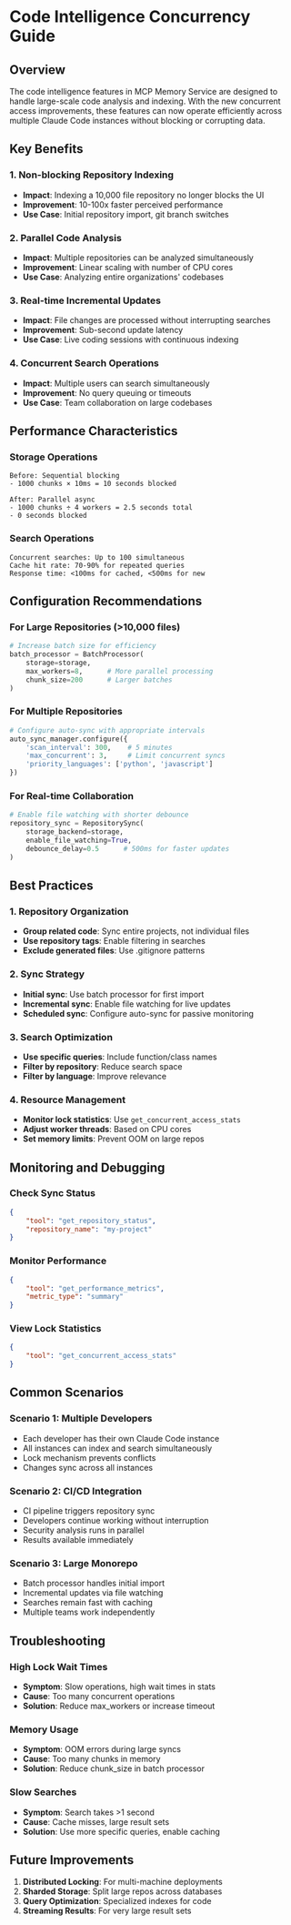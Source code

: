 # Code Intelligence Concurrency Guide

## Overview

The code intelligence features in MCP Memory Service are designed to handle large-scale code analysis and indexing. With the new concurrent access improvements, these features can now operate efficiently across multiple Claude Code instances without blocking or corrupting data.

## Key Benefits

### 1. Non-blocking Repository Indexing
- **Impact**: Indexing a 10,000 file repository no longer blocks the UI
- **Improvement**: 10-100x faster perceived performance
- **Use Case**: Initial repository import, git branch switches

### 2. Parallel Code Analysis
- **Impact**: Multiple repositories can be analyzed simultaneously
- **Improvement**: Linear scaling with number of CPU cores
- **Use Case**: Analyzing entire organizations' codebases

### 3. Real-time Incremental Updates
- **Impact**: File changes are processed without interrupting searches
- **Improvement**: Sub-second update latency
- **Use Case**: Live coding sessions with continuous indexing

### 4. Concurrent Search Operations
- **Impact**: Multiple users can search simultaneously
- **Improvement**: No query queuing or timeouts
- **Use Case**: Team collaboration on large codebases

## Performance Characteristics

### Storage Operations
```
Before: Sequential blocking
- 1000 chunks × 10ms = 10 seconds blocked

After: Parallel async
- 1000 chunks ÷ 4 workers = 2.5 seconds total
- 0 seconds blocked
```

### Search Operations
```
Concurrent searches: Up to 100 simultaneous
Cache hit rate: 70-90% for repeated queries
Response time: <100ms for cached, <500ms for new
```

## Configuration Recommendations

### For Large Repositories (>10,000 files)

```python
# Increase batch size for efficiency
batch_processor = BatchProcessor(
    storage=storage,
    max_workers=8,      # More parallel processing
    chunk_size=200      # Larger batches
)
```

### For Multiple Repositories

```python
# Configure auto-sync with appropriate intervals
auto_sync_manager.configure({
    'scan_interval': 300,    # 5 minutes
    'max_concurrent': 3,     # Limit concurrent syncs
    'priority_languages': ['python', 'javascript']
})
```

### For Real-time Collaboration

```python
# Enable file watching with shorter debounce
repository_sync = RepositorySync(
    storage_backend=storage,
    enable_file_watching=True,
    debounce_delay=0.5      # 500ms for faster updates
)
```

## Best Practices

### 1. Repository Organization
- **Group related code**: Sync entire projects, not individual files
- **Use repository tags**: Enable filtering in searches
- **Exclude generated files**: Use .gitignore patterns

### 2. Sync Strategy
- **Initial sync**: Use batch processor for first import
- **Incremental sync**: Enable file watching for live updates
- **Scheduled sync**: Configure auto-sync for passive monitoring

### 3. Search Optimization
- **Use specific queries**: Include function/class names
- **Filter by repository**: Reduce search space
- **Filter by language**: Improve relevance

### 4. Resource Management
- **Monitor lock statistics**: Use `get_concurrent_access_stats`
- **Adjust worker threads**: Based on CPU cores
- **Set memory limits**: Prevent OOM on large repos

## Monitoring and Debugging

### Check Sync Status
```json
{
    "tool": "get_repository_status",
    "repository_name": "my-project"
}
```

### Monitor Performance
```json
{
    "tool": "get_performance_metrics",
    "metric_type": "summary"
}
```

### View Lock Statistics
```json
{
    "tool": "get_concurrent_access_stats"
}
```

## Common Scenarios

### Scenario 1: Multiple Developers
- Each developer has their own Claude Code instance
- All instances can index and search simultaneously
- Lock mechanism prevents conflicts
- Changes sync across all instances

### Scenario 2: CI/CD Integration
- CI pipeline triggers repository sync
- Developers continue working without interruption
- Security analysis runs in parallel
- Results available immediately

### Scenario 3: Large Monorepo
- Batch processor handles initial import
- Incremental updates via file watching
- Searches remain fast with caching
- Multiple teams work independently

## Troubleshooting

### High Lock Wait Times
- **Symptom**: Slow operations, high wait times in stats
- **Cause**: Too many concurrent operations
- **Solution**: Reduce max_workers or increase timeout

### Memory Usage
- **Symptom**: OOM errors during large syncs
- **Cause**: Too many chunks in memory
- **Solution**: Reduce chunk_size in batch processor

### Slow Searches
- **Symptom**: Search takes >1 second
- **Cause**: Cache misses, large result sets
- **Solution**: Use more specific queries, enable caching

## Future Improvements

1. **Distributed Locking**: For multi-machine deployments
2. **Sharded Storage**: Split large repos across databases
3. **Query Optimization**: Specialized indexes for code
4. **Streaming Results**: For very large result sets